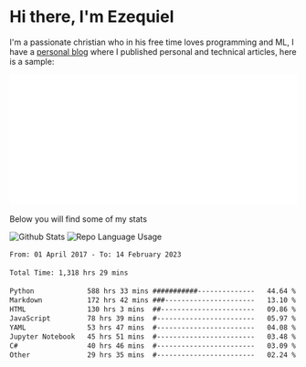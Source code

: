 # Hi there, I'm Ezequiel

I'm a passionate christian who in his free time loves programming and ML, I have a [personal blog](https://elc.github.io) where I published personal and technical articles, here is a sample:

![RSS Feed](metrics.plugin.rss.svg)

Below you will find some of my stats

![Github Stats](https://github-readme-stats.vercel.app/api?username=elc&show_icons=true&theme=gruvbox&border_radius=20&include_all_commits=true&count_private=true&card_width=450) ![Repo Language Usage](https://github-readme-stats.vercel.app/api/top-langs?username=elc&show_icons=true&theme=gruvbox&border_radius=20&include_all_commits=true&count_private=true&layout=compact&langs_count=5&card_width=400)


<!--START_SECTION:waka-->

```text
From: 01 April 2017 - To: 14 February 2023

Total Time: 1,318 hrs 29 mins

Python             588 hrs 33 mins ###########--------------   44.64 %
Markdown           172 hrs 42 mins ###----------------------   13.10 %
HTML               130 hrs 3 mins  ##-----------------------   09.86 %
JavaScript         78 hrs 39 mins  #------------------------   05.97 %
YAML               53 hrs 47 mins  #------------------------   04.08 %
Jupyter Notebook   45 hrs 51 mins  #------------------------   03.48 %
C#                 40 hrs 46 mins  #------------------------   03.09 %
Other              29 hrs 35 mins  #------------------------   02.24 %
```

<!--END_SECTION:waka-->
